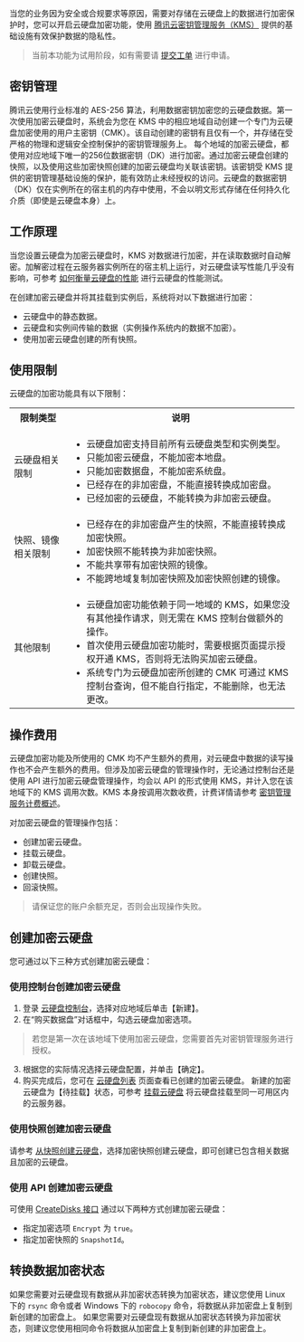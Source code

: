 当您的业务因为安全或合规要求等原因，需要对存储在云硬盘上的数据进行加密保护时，您可以开启云硬盘加密功能，使用 [腾讯云密钥管理服务（KMS）](https://cloud.tencent.com/product/kms) 提供的基础设施有效保护数据的隐私性。
>当前本功能为试用阶段，如有需要请 [提交工单](https://console.cloud.tencent.com/workorder/category) 进行申请。
>

## 密钥管理
腾讯云使用行业标准的 AES-256 算法，利用数据密钥加密您的云硬盘数据。第一次使用加密云硬盘时，系统会为您在 KMS 中的相应地域自动创建一个专门为云硬盘加密使用的用户主密钥（CMK）。该自动创建的密钥有且仅有一个，并存储在受严格的物理和逻辑安全控制保护的密钥管理服务上。
每个地域的加密云硬盘，都使用对应地域下唯一的256位数据密钥（DK）进行加密。通过加密云硬盘创建的快照，以及使用这些加密快照创建的加密云硬盘均关联该密钥。该密钥受 KMS 提供的密钥管理基础设施的保护，能有效防止未经授权的访问。云硬盘的数据密钥（DK）仅在实例所在的宿主机的内存中使用，不会以明文形式存储在任何持久化介质（即使是云硬盘本身）上。

## 工作原理
当您设置云硬盘为加密云硬盘时，KMS 对数据进行加密，并在读取数据时自动解密。加解密过程在云服务器实例所在的宿主机上运行，对云硬盘读写性能几乎没有影响，可参考 [如何衡量云硬盘的性能](https://intl.cloud.tencent.com/document/product/362/6741) 进行云硬盘的性能测试。

在创建加密云硬盘并将其挂载到实例后，系统将对以下数据进行加密：
- 云硬盘中的静态数据。
- 云硬盘和实例间传输的数据（实例操作系统内的数据不加密）。
- 使用加密云硬盘创建的所有快照。

## 使用限制
云硬盘的加密功能具有以下限制：

<table>
	<tr>
	<th width="20%">限制类型</th>
	<th>说明</th>
	</tr>
	<tr>
	<td>云硬盘相关限制</td>
	<td><ul class="params">
	<li>云硬盘加密支持目前所有云硬盘类型和实例类型。</li>
	<li>只能加密云硬盘，不能加密本地盘。</li>
	<li>只能加密数据盘，不能加密系统盘。</li>
	<li>已经存在的非加密盘，不能直接转换成加密盘。</li>
	<li>已经加密的云硬盘，不能转换为非加密云硬盘。</li>
	</ul></td>
	</tr>
	<tr>
	<td>快照、镜像相关限制</td>
	<td><ul class="params">
	<li>已经存在的非加密盘产生的快照，不能直接转换成加密快照。</li>
  <li>加密快照不能转换为非加密快照。</li>
	<li>不能共享带有加密快照的镜像。</li>
	<li>不能跨地域复制加密快照及加密快照创建的镜像。</li>
	</ul></td>
	</tr>
	<tr>
	<td>其他限制</td>
	<td><ul class="params">
	<li>云硬盘加密功能依赖于同一地域的 KMS，如果您没有其他操作请求，则无需在 KMS 控制台做额外的操作。</li>
	<li>首次使用云硬盘加密功能时，需要根据页面提示授权开通 KMS，否则将无法购买加密云硬盘。</li>
	<li>系统专门为云硬盘加密所创建的 CMK 可通过 KMS 控制台查询，但不能自行指定，不能删除，也无法更改。</li>
	</ul></td>
	</tr>
</table>







## 操作费用
云硬盘加密功能及所使用的 CMK 均不产生额外的费用，对云硬盘中数据的读写操作也不会产生额外的费用。但涉及加密云硬盘的管理操作时，无论通过控制台还是使用 API 进行加密云硬盘管理操作，均会以 API 的形式使用 KMS，并计入您在该地域下的 KMS 调用次数。KMS 本身按调用次数收费，计费详情请参考 [密钥管理服务计费概述](https://cloud.tencent.com/document/product/573/34388)。

对加密云硬盘的管理操作包括：
- 创建加密云硬盘。
- 挂载云硬盘。
- 卸载云硬盘。
- 创建快照。
- 回滚快照。
>请保证您的账户余额充足，否则会出现操作失败。
>


## 创建加密云硬盘
您可通过以下三种方式创建加密云硬盘：

### 使用控制台创建加密云硬盘
1. 登录 [云硬盘控制台](https://console.cloud.tencent.com/cvm/cbs)，选择对应地域后单击【新建】。
2. 在“购买数据盘”对话框中，勾选云硬盘加密选项。
>若您是第一次在该地域下使用加密云硬盘，您需要首先对密钥管理服务进行授权。
>
3. 根据您的实际情况选择云硬盘配置，并单击【确定】。
4. 购买完成后，您可在 [云硬盘列表](https://console.cloud.tencent.com/cvm/cbs) 页面查看已创建的加密云硬盘。
新建的加密云硬盘为【待挂载】状态，可参考 [挂载云硬盘](https://intl.cloud.tencent.com/document/product/362/5745) 将云硬盘挂载至同一可用区内的云服务器。

### 使用快照创建加密云硬盘
请参考 [从快照创建云硬盘](https://cloud.tencent.com/document/product/362/5757)，选择加密快照创建云硬盘，即可创建已包含相关数据且加密的云硬盘。

### 使用 API 创建加密云硬盘
可使用 [CreateDisks 接口](https://cloud.tencent.com/document/product/362/16312) 通过以下两种方式创建加密云硬盘：
- 指定加密选项 `Encrypt` 为 `true`。
- 指定加密快照的 `SnapshotId`。

## 转换数据加密状态
如果您需要对云硬盘现有数据从非加密状态转换为加密状态，建议您使用 Linux 下的 `rsync` 命令或者 Windows 下的  `robocopy` 命令，将数据从非加密盘上复制到新创建的加密盘上。
如果您需要对云硬盘现有数据从加密状态转换为非加密状态，则建议您使用相同命令将数据从加密盘上复制到新创建的非加密盘上。


<style>
	.params{margin-bottom:0px !important;}
</style>






